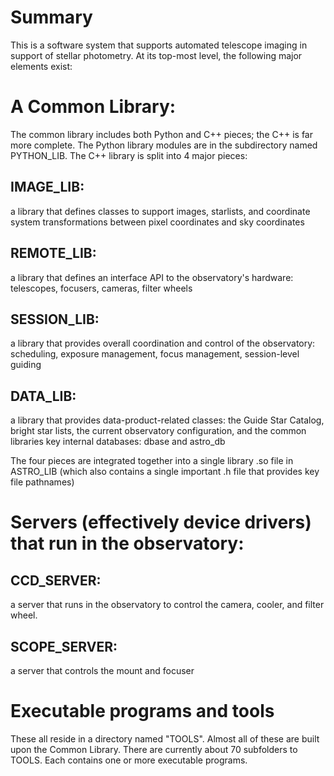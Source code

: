 # Summary

This is a software system that supports automated telescope imaging in support of stellar photometry. At its top-most level, the following major elements exist:

# A Common Library:

The common library includes both Python and C++ pieces; the C++ is far more complete. The Python library modules are in the subdirectory named PYTHON_LIB. The C++ library is split into 4 major pieces:
    
## IMAGE_LIB: 
a library that defines classes to support images, starlists, and coordinate system transformations between pixel coordinates and sky coordinates
        
## REMOTE_LIB: 
a library that defines an interface API to the observatory's hardware: telescopes, focusers, cameras, filter wheels
        
## SESSION_LIB: 
a library that provides overall coordination and control of the observatory: scheduling, exposure management, focus management, session-level guiding
        
## DATA_LIB: 
a library that provides data-product-related classes: the Guide Star Catalog, bright star lists, the current observatory configuration, and the common libraries key internal databases: dbase and astro_db
        
The four pieces are integrated together into a single library .so file in ASTRO_LIB (which also contains a single important .h file that provides key file pathnames)
    
# Servers (effectively device drivers) that run in the observatory:

## CCD_SERVER: 
a server that runs in the observatory to control the camera, cooler, and filter wheel.
    
## SCOPE_SERVER: 
a server that controls the mount and focuser
    
# Executable programs and tools
These all reside in a directory named "TOOLS". Almost all of these are built upon the Common Library. There are currently about 70 subfolders to TOOLS. Each contains one or more executable programs.

